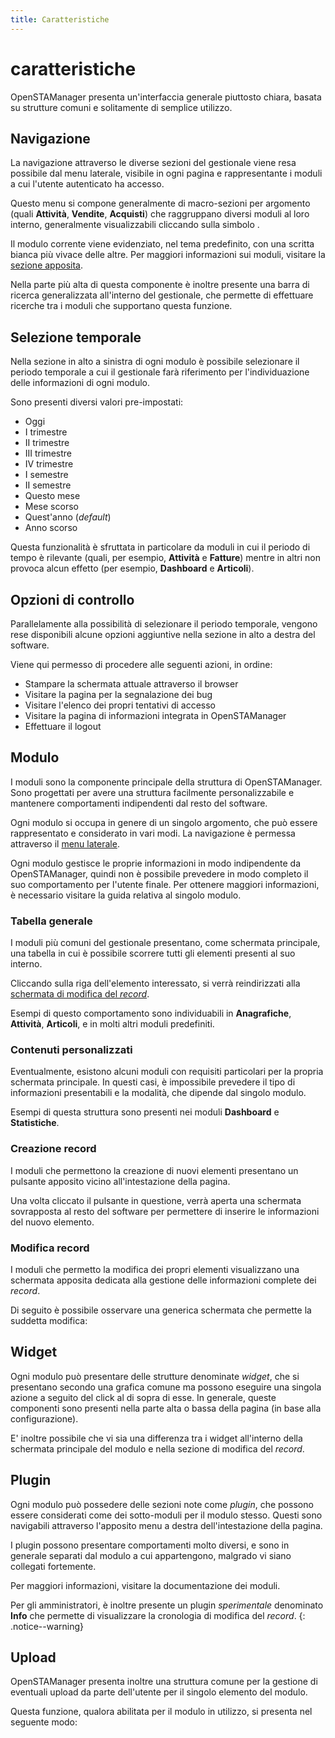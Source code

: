```yaml
---
title: Caratteristiche
---
```


# caratteristiche

OpenSTAManager presenta un'interfaccia generale piuttosto chiara, basata su strutture comuni e solitamente di semplice utilizzo.

## Navigazione

La navigazione attraverso le diverse sezioni del gestionale viene resa possibile dal menu laterale, visibile in ogni pagina e rappresentante i moduli a cui l'utente autenticato ha accesso.

Questo menu si compone generalmente di macro-sezioni per argomento \(quali **Attività**, **Vendite**, **Acquisti**\) che raggruppano diversi moduli al loro interno, generalmente visualizzabili cliccando sulla simbolo .

Il modulo corrente viene evidenziato, nel tema predefinito, con una scritta bianca più vivace delle altre. Per maggiori informazioni sui moduli, visitare la [sezione apposita](caratteristiche.md#modulo).

Nella parte più alta di questa componente è inoltre presente una barra di ricerca generalizzata all'interno del gestionale, che permette di effettuare ricerche tra i moduli che supportano questa funzione.

## Selezione temporale

Nella sezione in alto a sinistra di ogni modulo è possibile selezionare il periodo temporale a cui il gestionale farà riferimento per l'individuazione delle informazioni di ogni modulo.

Sono presenti diversi valori pre-impostati:

* Oggi
* I trimestre
* II trimestre
* III trimestre
* IV trimestre
* I semestre
* II semestre
* Questo mese
* Mese scorso
* Quest'anno \(_default_\)
* Anno scorso

Questa funzionalità è sfruttata in particolare da moduli in cui il periodo di tempo è rilevante \(quali, per esempio, **Attività** e **Fatture**\) mentre in altri non provoca alcun effetto \(per esempio, **Dashboard** e **Articoli**\).

## Opzioni di controllo

Parallelamente alla possibilità di selezionare il periodo temporale, vengono rese disponibili alcune opzioni aggiuntive nella sezione in alto a destra del software.

Viene qui permesso di procedere alle seguenti azioni, in ordine:

* Stampare la schermata attuale attraverso il browser
* Visitare la pagina per la segnalazione dei bug
* Visitare l'elenco dei propri tentativi di accesso
* Visitare la pagina di informazioni integrata in OpenSTAManager
* Effettuare il logout

## Modulo

I moduli sono la componente principale della struttura di OpenSTAManager. Sono progettati per avere una struttura facilmente personalizzabile e mantenere comportamenti indipendenti dal resto del software.

Ogni modulo si occupa in genere di un singolo argomento, che può essere rappresentato e considerato in vari modi. La navigazione è permessa attraverso il [menu laterale](caratteristiche.md#navigazione).

Ogni modulo gestisce le proprie informazioni in modo indipendente da OpenSTAManager, quindi non è possibile prevedere in modo completo il suo comportamento per l'utente finale. Per ottenere maggiori informazioni, è necessario visitare la guida relativa al singolo modulo.

### Tabella generale

I moduli più comuni del gestionale presentano, come schermata principale, una tabella in cui è possibile scorrere tutti gli elementi presenti al suo interno.

Cliccando sulla riga dell'elemento interessato, si verrà reindirizzati alla [schermata di modifica del _record_](caratteristiche.md#modifica-record).

Esempi di questo comportamento sono individuabili in **Anagrafiche**, **Attività**, **Articoli**, e in molti altri moduli predefiniti.

### Contenuti personalizzati

Eventualmente, esistono alcuni moduli con requisiti particolari per la propria schermata principale. In questi casi, è impossibile prevedere il tipo di informazioni presentabili e la modalità, che dipende dal singolo modulo.

Esempi di questa struttura sono presenti nei moduli **Dashboard** e **Statistiche**.

### Creazione record

I moduli che permettono la creazione di nuovi elementi presentano un pulsante apposito vicino all'intestazione della pagina.

Una volta cliccato il pulsante in questione, verrà aperta una schermata sovrapposta al resto del software per permettere di inserire le informazioni del nuovo elemento.

### Modifica record

I moduli che permetto la modifica dei propri elementi visualizzano una schermata apposita dedicata alla gestione delle informazioni complete dei _record_.

Di seguito è possibile osservare una generica schermata che permette la suddetta modifica:

## Widget

Ogni modulo può presentare delle strutture denominate _widget_, che si presentano secondo una grafica comune ma possono eseguire una singola azione a seguito del click al di sopra di esse. In generale, queste componenti sono presenti nella parte alta o bassa della pagina \(in base alla configurazione\).

E' inoltre possibile che vi sia una differenza tra i widget all'interno della schermata principale del modulo e nella sezione di modifica del _record_.

## Plugin

Ogni modulo può possedere delle sezioni note come _plugin_, che possono essere considerati come dei sotto-moduli per il modulo stesso. Questi sono navigabili attraverso l'apposito menu a destra dell'intestazione della pagina.

I plugin possono presentare comportamenti molto diversi, e sono in generale separati dal modulo a cui appartengono, malgrado vi siano collegati fortemente.

Per maggiori informazioni, visitare la documentazione dei moduli.

Per gli amministratori, è inoltre presente un plugin _sperimentale_ denominato **Info** che permette di visualizzare la cronologia di modifica del _record_. {: .notice--warning}

## Upload

OpenSTAManager presenta inoltre una struttura comune per la gestione di eventuali upload da parte dell'utente per il singolo elemento del modulo.

Questa funzione, qualora abilitata per il modulo in utilizzo, si presenta nel seguente modo:


